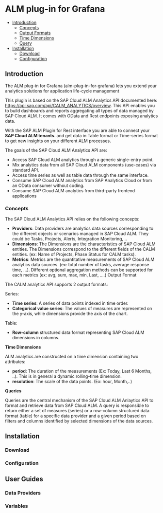 # ALM plug-in for Grafana

- [Introduction](#introduction)
  * [Concepts](#concepts)
  * [Output Formats](#outputFormats)
  * [Time Dimensions](#timeDimension)
  * [Query](#query)
- [Installation](#Installation)
  * [Download](#Download)
  * [Configuration](#Configuration)



## Introduction
The ALM plug-in for Grafana (alm-plug-in-for-grafana) lets you extend your analytics solutions for application life-cycle management 

This plugin is based on the SAP Cloud ALM Analytics API documented here: https://api.sap.com/api/CALM_ANALYTICS/overview. 
This API enables you to build dashboards and reports aggregating all types of data managed by SAP Cloud ALM. It comes with OData and Rest endpoints exposing analytics data.

With the SAP ALM Plugin for Rest interface you are able to connect your **SAP Cloud ALM tenants**. and get data in Table format or Time-series format to get new insights on your different ALM processes.

The goals of the SAP Cloud ALM Analytics API are:

- Access SAP Cloud ALM analytics through a generic single-entry point.
- Mix analytics data from all SAP Cloud ALM components (use-cases) via standard API.
- Access time series as well as table data through the same interface.
- Consume SAP Cloud ALM analytics from SAP Analytics Cloud or from an OData consumer without coding.
- Consume SAP Cloud ALM analytics from third-party frontend applications

### Concepts
The SAP Cloud ALM Analytics API relies on the following concepts:

- **Providers**: Data providers are analytics data sources corresponding to the different objects or scenarios managed in SAP Cloud ALM. They could be Tasks, Projects, Alerts, Integration Monitoring, ..
- **Dimensions**: The Dimensions are the characteristics of SAP Cloud ALM entities. The Dimensions correspond to the different fields of the CALM entities. (ex: Name of Projects, Phase Status for CALM tasks).
- **Metrics**: Metrics are the quantitative measurements of SAP Cloud ALM analytics data sources. (ex: total number of tasks, average response time, ...). Different optional aggregation methods can be supported for each metrics (ex: avg, sum, max, min, Last, ....)
Output Format

The CALM analytics API supports 2 output formats:

Series:
- **Time series**: A series of data points indexed in time order.
- **Categorical value series**: The values of measures are represented on the y-axis, while dimensions provide the axis of the chart.

Table: 
- **Row-column** structured data format representing SAP Cloud ALM dimensions in columns.


**Time Dimensions**

ALM analytics are constructed on a time dimension containing two attributes:

- **period**: The duration of the measurements (Ex: Today, Last 6 Months, ..). This is in general a dynamic rolling-time dimension.
- **resolution**: The scale of the data points. (Ex: hour, Month,..)

**Queries**

Queries are the central mechanism of the SAP Cloud ALM Anlaytics API to format and retrieve data from SAP Cloud ALM.  A query is responsible to return either a set of measures (series) or a row-column structured data format (table) for a specific data provider and a given period based on filters and columns identified by selected dimensions of the data sources.



## Installation
### Download
### Configuration

## User Guides
### Data Providers
### Variables
